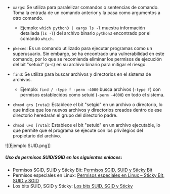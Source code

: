 
- `xargs`: Se utiliza para paralelizar comandos o sentencias de comando. Toma la entrada de un comando anterior y la pasa como argumentos a otro comando.
    
    - Ejemplo: `which python3 | xargs ls -l` muestra información detallada (`ls -l`) del archivo binario `python3` encontrado por el comando `which`.
- `pkexec`: Es un comando utilizado para ejecutar programas como un superusuario. Sin embargo, se ha encontrado una vulnerabilidad en este comando, por lo que se recomienda eliminar los permisos de ejecución del bit "setuid" (u-s) en su archivo binario para mitigar el riesgo.
    
- `find`: Se utiliza para buscar archivos y directorios en el sistema de archivos.
    
    - Ejemplo: `find / -type f -perm -4000` busca archivos (`-type f`) con permisos establecidos como setuid (`-perm -4000`) en todo el sistema.
- `chmod g+s [ruta]`: Establece el bit "setgid" en un archivo o directorio, lo que indica que los nuevos archivos y directorios creados dentro de ese directorio heredarán el grupo del directorio padre.
    
- `chmod u+s [ruta]`: Establece el bit "setuid" en un archivo ejecutable, lo que permite que el programa se ejecute con los privilegios del propietario del archivo.

![[Ejemplo SUID.png]]

##### Uso de permisos SUID/SGID en los siguientes enlaces:

- Permisos SGID, SUID y Sticky Bit: [Permisos SGID, SUID y Sticky Bit](https://deephacking.tech/permisos-sgid-suid-y-sticky-bit-linux/#:~:text=Permiso%20SGID,-El%20permiso%20SGID&text=Si%20se%20establece%20en%20un,perteneciente%2C%20el%20grupo%20del%20directorio.)
- Permisos especiales en Linux: [Permisos especiales en Linux – Sticky Bit, SUID y SGID](https://www.ochobitshacenunbyte.com/2019/06/17/permisos-especiales-en-linux-sticky-bit-suid-y-sgid/)
- Los bits SUID, SGID y Sticky: [Los bits SUID, SGID y Sticky](https://www.ibiblio.org/pub/linux/docs/LuCaS/Manuales-LuCAS/SEGUNIX/unixsec-2.1-html/node56.html)